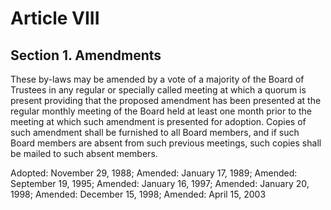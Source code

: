 # Article VIII

## Section 1. Amendments

These by-laws may be amended by a vote of a majority of the Board of Trustees in any regular or specially called meeting at which a quorum is present providing that the proposed amendment has been presented at the regular monthly meeting of the Board held at least one month prior to the meeting at which such amendment is presented for adoption. Copies of such amendment shall be furnished to all Board members, and if such Board members are absent from such previous meetings, such copies shall be mailed to such absent members.

Adopted: November 29, 1988; Amended: January 17, 1989; Amended: September 19, 1995; Amended: January 16, 1997; Amended: January 20, 1998; Amended: December 15, 1998; Amended: April 15, 2003
